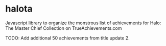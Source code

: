 # halota
Javascript library to organize the monstrous list of achievements for Halo: The Master Chief Collection on TrueAchievements.com

TODO: Add additional 50 achievements from title update 2.
